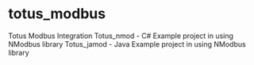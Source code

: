 totus_modbus
============

Totus Modbus Integration
Totus_nmod - C# Example project in  using NModbus library
Totus_jamod - Java Example project in  using NModbus library